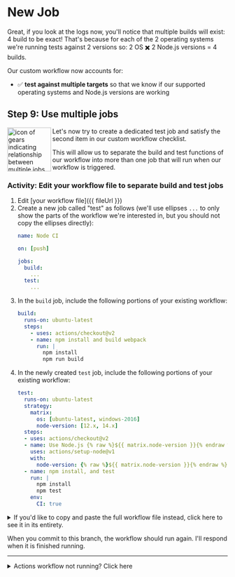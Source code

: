 # New Job

Great, if you look at the logs now, you'll notice that multiple builds will exist: 4 build to be exact! That's because for each of the 2 operating systems we're running tests against 2 versions so: 2 OS :heavy_multiplication_x: 2 Node.js versions = 4 builds.

Our custom workflow now accounts for:
- :white_check_mark: **test against multiple targets** so that we know if our supported operating systems and Node.js versions are working

## Step 9: Use multiple jobs

<img alt="icon of gears indicating relationship between multiple jobs" align="left" width="100" height="100" src="https://user-images.githubusercontent.com/6351798/88592093-aab5f500-d01a-11ea-8631-b2200684e7e0.png">

Let's now try to create a dedicated test job and satisfy the second item in our custom workflow checklist. 

This will allow us to separate the build and test functions of our workflow into more than one job that will run when our workflow is triggered.

### Activity: Edit your workflow file to separate build and test jobs

1. Edit [your workflow file]({{ fileUrl }})
2. Create a new job called "test" as follows (we'll use ellipses `...` to only show the parts of the workflow we're interested in, but you should not copy the ellipses directly):
    ```yaml
    name: Node CI

    on: [push]

    jobs:
      build:
        ...
      test:
        ...
    ```  
3. In the `build` job, include the following portions of your existing workflow:
    ```yaml
    build:
      runs-on: ubuntu-latest
      steps:
        - uses: actions/checkout@v2
        - name: npm install and build webpack
          run: |
            npm install
            npm run build
    ```
4. In the newly created `test` job, include the following portions of your existing workflow:
    ```yaml
    test:
      runs-on: ubuntu-latest
      strategy:
        matrix:
          os: [ubuntu-latest, windows-2016]
          node-version: [12.x, 14.x]
      steps:
      - uses: actions/checkout@v2
      - name: Use Node.js {% raw %}${{ matrix.node-version }}{% endraw %}
        uses: actions/setup-node@v1
        with:
          node-version: {% raw %}${{ matrix.node-version }}{% endraw %}
      - name: npm install, and test
        run: |
          npm install
          npm test
        env:
          CI: true
    ```

<details><summary>If you'd like to copy and paste the full workflow file instead, click here to see it in its entirety.</summary>

```yaml
name: Node CI

on: [push]

jobs:
  build:

    runs-on: ubuntu-latest

    steps:
      - uses: actions/checkout@v2
      - name: npm install and build webpack
        run: |
          npm install
          npm run build

  test:

    runs-on: ubuntu-latest

    strategy:
      matrix:
        os: [ubuntu-latest, windows-2016]
        node-version: [12.x, 14.x]

    steps:
    - uses: actions/checkout@v2
    - name: Use Node.js {% raw %}${{ matrix.node-version }}{% endraw %}
      uses: actions/setup-node@v1
      with:
        node-version: {% raw %}${{ matrix.node-version }}{% endraw %}
    - name: npm install, and test
      run: |
        npm install
        npm test
      env:
        CI: true
```
</details>

When you commit to this branch, the workflow should run again. I'll respond when it is finished running.

---

<details><summary>Actions workflow not running? Click here</summary>

When a GitHub Actions workflow is running, you should see some checks in progress, like the screenshot below.

![checks in progress in a merge box](https://user-images.githubusercontent.com/16547949/66080348-ecc5f580-e533-11e9-909e-c213b08790eb.png)

If the checks don't appear or if the checks are stuck in progress, there's a few things you can do to try and trigger them:

- Refresh the page, it's possible the workflow ran and the page just hasn't been updated with that change
- Try making a commit on this branch. Our workflow is triggered with a `push` event, and committing to this branch will result in a new `push`
- Edit the workflow file on GitHub and ensure there are no red lines indicating a syntax problem
</details>
